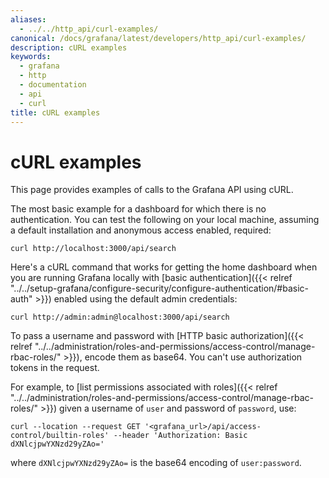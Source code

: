 ```yaml
---
aliases:
  - ../../http_api/curl-examples/
canonical: /docs/grafana/latest/developers/http_api/curl-examples/
description: cURL examples
keywords:
  - grafana
  - http
  - documentation
  - api
  - curl
title: cURL examples
---
```


# cURL examples

This page provides examples of calls to the Grafana API using cURL.

The most basic example for a dashboard for which there is no authentication. You can test the following on your local machine, assuming a default installation and anonymous access enabled, required:

```
curl http://localhost:3000/api/search
```

Here's a cURL command that works for getting the home dashboard when you are running Grafana locally with [basic authentication]({{< relref "../../setup-grafana/configure-security/configure-authentication/#basic-auth" >}}) enabled using the default admin credentials:

```
curl http://admin:admin@localhost:3000/api/search
```

To pass a username and password with [HTTP basic authorization]({{< relref "../../administration/roles-and-permissions/access-control/manage-rbac-roles/" >}}), encode them as base64.
You can't use authorization tokens in the request.

For example, to [list permissions associated with roles]({{< relref "../../administration/roles-and-permissions/access-control/manage-rbac-roles/" >}}) given a username of `user` and password of `password`, use:

```
curl --location --request GET '<grafana_url>/api/access-control/builtin-roles' --header 'Authorization: Basic dXNlcjpwYXNzd29yZAo='
```

where `dXNlcjpwYXNzd29yZAo=` is the base64 encoding of `user:password`.
